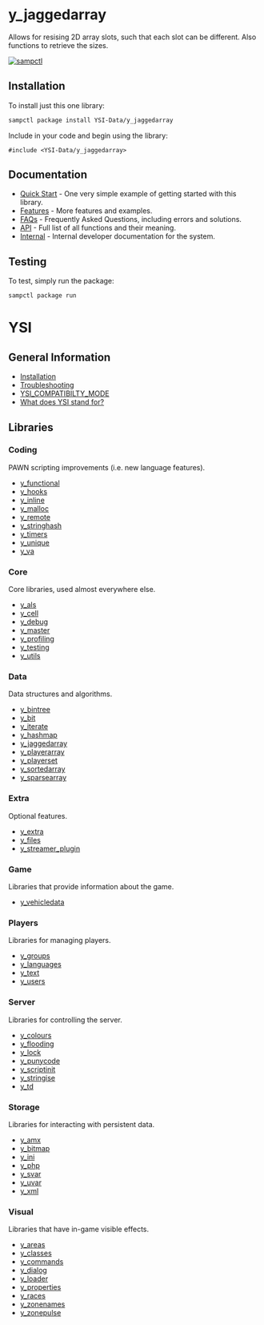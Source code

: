 # y_jaggedarray

Allows for resising 2D array slots, such that each slot can be different.  Also functions to retrieve the sizes.


[![sampctl](https://shields.southcla.ws/badge/sampctl-y_jaggedarray-2f2f2f.svg?style=for-the-badge)](https://github.com/YSI-Data/y_jaggedarray)

## Installation

To install just this one library:

```bash
sampctl package install YSI-Data/y_jaggedarray
```

Include in your code and begin using the library:

```pawn
#include <YSI-Data/y_jaggedarray>
```

## Documentation

* [Quick Start](y_jaggedarray/quick-start.md) - One very simple example of getting started with this library.
* [Features](y_jaggedarray/features.md) - More features and examples.
* [FAQs](y_jaggedarray/faqs.md) - Frequently Asked Questions, including errors and solutions.
* [API](y_jaggedarray/api.md) - Full list of all functions and their meaning.
* [Internal](y_jaggedarray/internal.md) - Internal developer documentation for the system.

## Testing

To test, simply run the package:

```bash
sampctl package run
```

# YSI

## General Information

* [Installation](../installation.md)
* [Troubleshooting](../troubleshooting.md)
* [YSI_COMPATIBILTY_MODE](../YSI_COMPATIBILTY_MODE.md)
* [What does YSI stand for?](../acronym.md)

## Libraries

### Coding

PAWN scripting improvements (i.e. new language features).

* [y_functional](https://github.com/YSI-Coding/y_functional)
* [y_hooks](https://github.com/YSI-Coding/y_hooks)
* [y_inline](https://github.com/YSI-Coding/y_inline)
* [y_malloc](https://github.com/YSI-Coding/y_malloc)
* [y_remote](https://github.com/YSI-Coding/y_remote)
* [y_stringhash](https://github.com/YSI-Coding/y_stringhash)
* [y_timers](https://github.com/YSI-Coding/y_timers)
* [y_unique](https://github.com/YSI-Coding/y_unique)
* [y_va](https://github.com/YSI-Coding/y_va)

### Core

Core libraries, used almost everywhere else.

* [y_als](https://github.com/YSI-Core/y_als)
* [y_cell](https://github.com/YSI-Core/y_cell)
* [y_debug](https://github.com/YSI-Core/y_debug)
* [y_master](https://github.com/YSI-Core/y_master)
* [y_profiling](https://github.com/YSI-Core/y_profiling)
* [y_testing](https://github.com/YSI-Core/y_testing)
* [y_utils](https://github.com/YSI-Core/y_utils)

### Data

Data structures and algorithms.

* [y_bintree](https://github.com/YSI-Data/y_bintree)
* [y_bit](https://github.com/YSI-Data/y_bit)
* [y_iterate](https://github.com/YSI-Data/y_iterate)
* [y_hashmap](https://github.com/YSI-Data/y_hashmap)
* [y_jaggedarray](https://github.com/YSI-Data/y_jaggedarray)
* [y_playerarray](https://github.com/YSI-Data/y_playerarray)
* [y_playerset](https://github.com/YSI-Data/y_playerset)
* [y_sortedarray](https://github.com/YSI-Data/y_sortedarray)
* [y_sparsearray](https://github.com/YSI-Data/y_sparsearray)

### Extra

Optional features.

* [y_extra](https://github.com/YSI-Extra/y_extra)
* [y_files](https://github.com/YSI-Extra/y_files)
* [y_streamer_plugin](https://github.com/YSI-Extra/y_streamer_plugin)

### Game

Libraries that provide information about the game.

* [y_vehicledata](https://github.com/YSI-Game/y_vehicledata)

### Players

Libraries for managing players.

* [y_groups](https://github.com/YSI-Players/y_groups)
* [y_languages](https://github.com/YSI-Players/y_languages)
* [y_text](https://github.com/YSI-Players/y_text)
* [y_users](https://github.com/YSI-Players/y_users)

### Server

Libraries for controlling the server.

* [y_colours](https://github.com/YSI-Server/y_colours)
* [y_flooding](https://github.com/YSI-Server/y_flooding)
* [y_lock](https://github.com/YSI-Server/y_lock)
* [y_punycode](https://github.com/YSI-Server/y_punycode)
* [y_scriptinit](https://github.com/YSI-Server/y_scriptinit)
* [y_stringise](https://github.com/YSI-Server/y_stringise)
* [y_td](https://github.com/YSI-Server/y_td)

### Storage

Libraries for interacting with persistent data.

* [y_amx](https://github.com/YSI-Storage/y_amx)
* [y_bitmap](https://github.com/YSI-Storage/y_bitmap)
* [y_ini](https://github.com/YSI-Storage/y_ini)
* [y_php](https://github.com/YSI-Storage/y_php)
* [y_svar](https://github.com/YSI-Storage/y_svar)
* [y_uvar](https://github.com/YSI-Storage/y_uvar)
* [y_xml](https://github.com/YSI-Storage/y_xml)

### Visual

Libraries that have in-game visible effects.

* [y_areas](https://github.com/YSI-Visual/y_areas)
* [y_classes](https://github.com/YSI-Visual/y_classes)
* [y_commands](https://github.com/YSI-Visual/y_commands)
* [y_dialog](https://github.com/YSI-Visual/y_dialog)
* [y_loader](https://github.com/YSI-Visual/y_loader)
* [y_properties](https://github.com/YSI-Visual/y_properties)
* [y_races](https://github.com/YSI-Visual/y_races)
* [y_zonenames](https://github.com/YSI-Visual/y_zonenames)
* [y_zonepulse](https://github.com/YSI-Visual/y_zonepulse)

